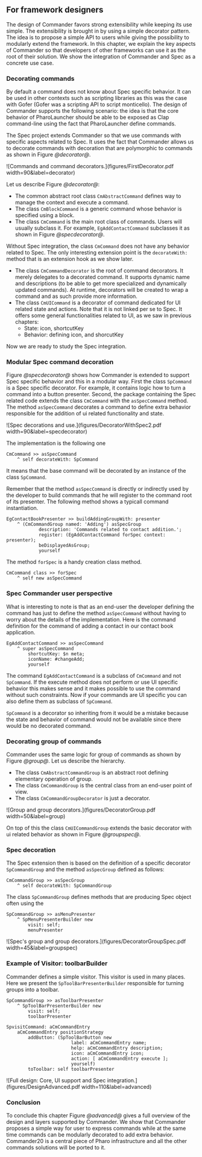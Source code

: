 ## For framework designersThe design of Commander favors strong extensibility while keeping its use simple. The extensibility is brought in by using a simple decorator pattern.The idea is to propose a simple API to users while giving the possibility to modularly extend the framework.In this chapter, we explain the key aspects of Commander so that developers of other frameworks can use it as the root of theirsolution. We show the integration of Commander and Spec as a concrete use case.### Decorating commandsBy default a command does not know about Spec specific behavior. It can be used in other contexts such as scripting libraries as this was the case with Gofer \(Gofer was a scripting API to script monticello\).The design of Commander supports the following scenario: the idea is that the core behavior of PharoLauncher should be able to be exposed as Clap command-line using the fact that PharoLauncher define commands.The Spec project extends Commander so that we use commands with specific aspects related to Spec.It uses the fact that Commander allows us to decorate commands with decoration that are polymorphic to commands as shown in Figure *@decorator@*.![Commands and command decorators.](figures/FirstDecorator.pdf width=90&label=decorator)Let us describe Figure *@decorator@*:- The common abstract root class `CmAbstractCommand` defines way to manage the context and execute a command.- The class `CmBlockCommand` is a generic command whose behavior is specified using a block. - The class `CmCommand` is the main root class of commands. Users will usually subclass it. For example, `EgAddContactCommand` subclasses it as shown in Figure *@specdecorator@*. Without Spec integration, the class `CmCommand` does not have any behavior related to Spec. The only interesting extension point is the `decorateWith:` method that is an extension hook as we show later. - The class `CmCommandDecorator` is the root of command decorators. It merely delegates to a decorated command. It supports dynamic name and descriptions \(to be able to get more specialized and dynamically updated commands\). At runtime, decorators will be created to wrap a command and as such provide more information.- The class `CmUICommand` is a decorator of command dedicated for UI related state and actions. Note that it is not linked per se to Spec. It offers some general functionalities related to UI, as we saw in previous chapters:  - State: icon, shortcutKey  - Behavior: defining icon, and shorcutKeyNow we are ready to study the Spec integration.### Modular Spec command decorationFigure *@specdecorator@* shows how Commander is extended to support Spec specific behavior and this in a modular way.First the class `SpCommand` is a Spec specific decorator. For example, it contains logic how to turn a command into a button presenter.Second, the package containing the Spec related code extends the class `CmCommand` with the `asSpecCommand` method.  The method `asSpecCommand` decorates a command to define extra behavior responsible for the addition of ui related functionality and state. ![Spec decorations and use.](figures/DecoratorWithSpec2.pdf width=90&label=specdecorator)The implementation is the following one```CmCommand >> asSpecCommand
	^ self decorateWith: SpCommand```It means that the base command will be decorated by an instance of the class `SpCommand`.Remember that the method `asSpecCommand` is directly or indirectly used by the developer to build commands that he will register to the command root of its presenter. The following method shows a typicall command instantiation.```EgContactBookPresenter >> buildAddingGroupWith: presenter
	^ (CmCommandGroup named: 'Adding') asSpecGroup
			description: 'Commands related to contact addition.';
			register: (EgAddContactCommand forSpec context: presenter);
			beDisplayedAsGroup;
			yourself```The method `forSpec` is a handy creation class method.```CmCommand class >> forSpec
	^ self new asSpecCommand```### Spec Commander user perspective What is interesting to note is that as an end-user the developer defining the command has just to define the method `asSpecCommand` without having to worry about the details of the implementation. Here is the command definition for the command of adding a contact in our contact book application.```EgAddContactCommand >> asSpecCommand
	^ super asSpecCommand
		shortcutKey: $n meta;
		iconName: #changeAdd;
		yourself```The command `EgAddContactCommand` is a subclass of `CmCommand` and not `SpCommand`.If the execute method does not perform or use UI specific behavior this makes sense and it makespossible to use the command without such constraints.Now if your commands are UI specific you can also define them as subclass of `SpCommand`.`SpCommand` is a decorator so inheriting from it would be a mistake because the state and behavior of commandwould not be available since there would be no decorated command.### Decorating group of commandsCommander uses the same logic for group of commands as shown by Figure *@group@*.Let us describe the hierarchy.- The class `CmAbstractCommandGroup` is an abstract root defining elementary operation of group.- The class `CmCommandGroup` is the central class from an end-user point of view.- The class `CmCommandGroupDecorator` is just a decorator. ![Group and group decorators.](figures/DecoratorGroup.pdf width=50&label=group)On top of this the class `CmUICommandGroup` extends the basic decorator with ui related behavior as shown in Figure *@groupspec@*.### Spec decoration The Spec extension then is based on the definition of a specific decorator `SpCommandGroup` and the method `asSpecGroup` defined as follows: ```CmCommandGroup >> asSpecGroup
	^ self decorateWith: SpCommandGroup```The class `SpCommandGroup` defines methods that are producing Spec object often using the ```SpCommandGroup >> asMenuPresenter
	^ SpMenuPresenterBuilder new
		visit: self;
		menuPresenter```![Spec's group and group decorators.](figures/DecoratorGroupSpec.pdf width=45&label=groupspec)### Example of Visitor: toolbarBuilderCommander defines a simple visitor. This visitor is used in many places. Here we present the `SpToolBarPresenterBuilder`responsible for turning groups into a toolbar. ```SpCommandGroup >> asToolbarPresenter
	^ SpToolBarPresenterBuilder new
		visit: self;
		toolbarPresenter``````SpvisitCommand: aCmCommandEntry
	aCmCommandEntry positionStrategy
		addButton: (SpToolBarButton new
						label: aCmCommandEntry name;
						help: aCmCommandEntry description;
						icon: aCmCommandEntry icon;
						action: [ aCmCommandEntry execute ];
						yourself)
		toToolbar: self toolbarPresenter```![Full design: Core, UI support and Spec integration.](figures/DesignAdvanced.pdf width=110&label=advanced)### Conclusion To conclude this chapter Figure *@advanced@* gives a full overview of the design and layers supported by Commander.We show that Commander proposes a simple way for user to express commands while at the same time commands can be modularly decorated to add extra behavior. Commander20 is a central piece of Pharo infrastructure and all the other commands solutions will be ported to it. 